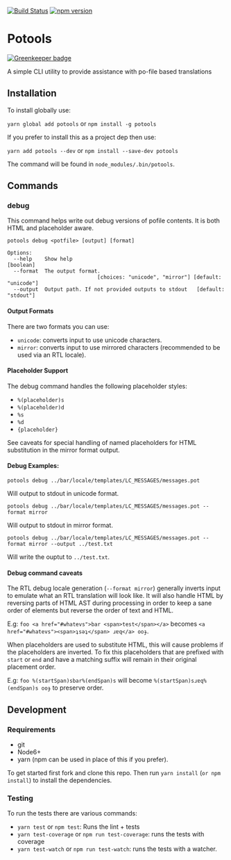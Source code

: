 [![Build Status](https://travis-ci.org/mozilla/potools.svg?branch=master)](https://travis-ci.org/mozilla/potools)
[![npm version](https://badge.fury.io/js/potools.svg)](https://badge.fury.io/js/potools)

# Potools

[![Greenkeeper badge](https://badges.greenkeeper.io/mozilla/potools.svg)](https://greenkeeper.io/)

A simple CLI utility to provide assistance with po-file based translations

## Installation

To install globally use:

`yarn global add potools` or `npm install -g potools`

If you prefer to install this as a project dep then use:

`yarn add potools --dev` or `npm install --save-dev potools`

The command will be found in `node_modules/.bin/potools`.

## Commands

### debug

This command helps write out debug versions of pofile contents. It is both HTML
and placeholder aware.

```
potools debug <potfile> [output] [format]

Options:
  --help    Show help                                                  [boolean]
  --format  The output format.
                             [choices: "unicode", "mirror"] [default: "unicode"]
  --output  Output path. If not provided outputs to stdout   [default: "stdout"]
```

#### Output Formats

There are two formats you can use:

* `unicode`: converts input to use unicode characters.
* `mirror`: converts input to use mirrored characters (recommended to be used via an RTL locale).

#### Placeholder Support

The debug command handles the following placeholder styles:

* `%(placeholder)s`
* `%(placeholder)d`
* `%s`
* `%d`
* `{placeholder}`

See caveats for special handling of named placeholders for HTML substitution in the mirror format output.

#### Debug Examples:

```
potools debug ../bar/locale/templates/LC_MESSAGES/messages.pot
```

Will output to stdout in unicode format.

```
potools debug ../bar/locale/templates/LC_MESSAGES/messages.pot --format mirror
```

Will output to stdout in mirror format.

```
potools debug ../bar/locale/templates/LC_MESSAGES/messages.pot --format mirror --output ../test.txt
```

Will write the ouptut to `../test.txt`.

#### Debug command caveats 

The RTL debug locale generation (`--format mirror`) generally inverts input to emulate what an RTL translation will look like. 
It will also handle HTML by reversing parts of HTML AST during processing in order to keep a sane order of elements 
but reverse the order of text and HTML.

E.g: `foo <a href="#whatevs">bar <span>test</span></a>` becomes `<a href="#whatevs"><span>ʇsǝʇ</span> ɹɐq</a> ooɟ`.

When placeholders are used to substitute HTML, this will cause problems if the placeholders are inverted. To fix this placeholders that are prefixed with `start` or `end` and have a matching suffix will remain in their original placement 
order.

E.g: `foo %(startSpan)sbar%(endSpan)s` will become `%(startSpan)sɹɐq%(endSpan)s ooɟ` to preserve order.

## Development

### Requirements

* git
* Node6+
* yarn (npm can be used in place of this if you prefer).

To get started first fork and clone this repo. 
Then run `yarn install` (`or npm install`) to install the dependencies.

### Testing

To run the tests there are various commands:

* `yarn test` or `npm test`: Runs the lint + tests
* `yarn test-coverage` or `npm run test-coverage`: runs the tests with coverage
* `yarn test-watch` or `npm run test-watch`: runs the tests with a watcher.

